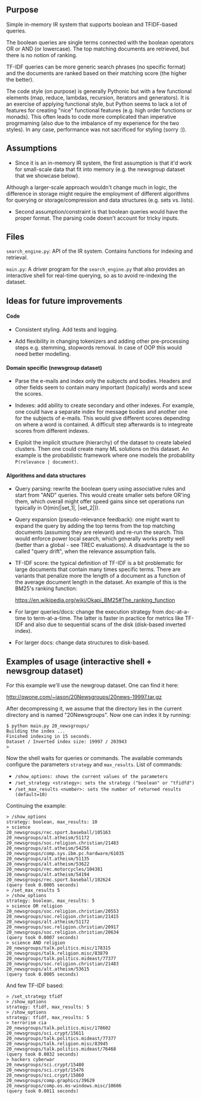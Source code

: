 Purpose
-------
Simple in-memory IR system that supports boolean and TFIDF-based queries.

The boolean queries are single terms connected with the boolean operators
OR or AND (or lowercase). The top matching documents are retrieved, but there
is no notion of ranking.

TF-IDF queries can be more generic search phrases (no specific format) and the
documents are ranked based on their matching score (the higher the better).

The code style (on purpose) is generally Pythonic but with a few functional
elements (map, reduce, lambdas, recursion, iterators and generators). It is
an exercise of applying functional style, but Python seems to lack a lot of
features for creating "nice" functional features (e.g. high order functions
or monads). This often leads to code more complicated than imperative
progrmaming (also due to the imbalance of my experience for the two styles).
In any case, performance was not sacrificed for styling (sorry :)).


Assumptions
-----------
* Since it is an in-memory IR system, the first assumption is that it'd work
for small-scale data that fit into memory (e.g. the newsgroup dataset that
we showcase below).

Although a larger-scale approach wouldn't change much in logic, the
difference in storage might require the employment of different algorithms
for querying or storage/compression and data structures (e.g. sets vs. lists).

* Second assumption/constraint is that boolean queries would have the proper
format. The parsing code doesn't account for tricky inputs.


Files
-----
`search_engine.py`:
    API of the IR system. Contains functions for indexing and retrieval.

`main.py`:
    A driver program for the `search_engine.py` that also provides an
    interactive shell for real-time querying, so as to avoid re-indexing
    the dataset.


Ideas for future improvements
-----------------------------
#### Code
* Consistent styling. Add tests and logging.

* Add flexibility in changing tokenizers and adding other pre-processing
  steps e.g. stemming, stopwords removal. In case of OOP this would need
  better modelling.

#### Domain specific (newsgroup dataset)
* Parse the e-mails and index only the subjects and bodies. Headers and
  other fields seem to contain many important (topically) words and scew the
  scores.

* Indexes: add ability to create secondary and other indexes. For example, one
  could have a separate index for message bodies and another one for the subjects
  of e-mails. This would give different scores depending on where a word is
  contained. A difficult step afterwards is to integreate scores from different
  indexes.

* Exploit the implicit structure (hierarchy) of the dataset to create labeled
  clusters. Then one could create many ML solutions on this dataset. An example
  is the probabilistic framework where one models the probability
  `P(relevance | document)`.

#### Algorithms and data structures
* Query parsing: rewrite the boolean query using associative rules and start
  from "AND" queries. This would create smaller sets before OR'ing them, which
  overall might offer speed gains since set operations run typically in 
  O(min(|set_1|, |set_2|)).

* Query expansion (pseudo-relevance feedback): one might want to expand the
  query by adding the top terms from the top matching documents (assuming they
  are relevant) and re-run the search. This would enforce power local search,
  which generally works pretty well (better than a global - see TREC evaluations).
  A disadvantage is the so called "query drift", when the relevance assumption
  fails.

* TF-IDF score: the typical definition of TF-IDF is a bit problematic for large
  documents that contain many times specific terms. There are variants that
  penalize more the length of a document as a function of the average document
  length in the dataset. An example of this is the BM25's ranking function:

    https://en.wikipedia.org/wiki/Okapi_BM25#The_ranking_function

* For larger queries/docs: change the execution strategy from doc-at-a-time
  to term-at-a-time. The latter is faster in practice for metrics like TF-IDF
  and also due to sequential scans of the disk (disk-based inverted index).

* For larger docs: change data structures to disk-based.


Examples of usage (interactive shell + newsgroup dataset)
---------------------------------------------------------
For this example we'll use the newgroup dataset. One can find it here:

http://qwone.com/~jason/20Newsgroups/20news-19997.tar.gz

After decompressing it, we assume that the directory lies in the current
directory and is named "20Newsgroups". Now one can index it by running:

```
$ python main.py 20_newsgroups/
Building the index ...
Finished indexing in 15 seconds.
Dataset / Inverted index size: 19997 / 203943
> 
```

Now the shell waits for queries or commands. The available commands configure
the parameters `strategy` and `max_results`. List of commands:
    
- `/show_options: shows the current values of the parameters`
- `/set_strategy <strategy>: sets the strategy ("boolean" or "tfidfd")`
- `/set_max_results <number>: sets the number of returned results (default=10)`

Continuing the example:

```
> /show_options
strategy: boolean, max_results: 10
> science
20_newsgroups/rec.sport.baseball/105163
20_newsgroups/alt.atheism/51172
20_newsgroups/soc.religion.christian/21483
20_newsgroups/alt.atheism/54256
20_newsgroups/comp.sys.ibm.pc.hardware/61035
20_newsgroups/alt.atheism/51135
20_newsgroups/alt.atheism/53622
20_newsgroups/rec.motorcycles/104381
20_newsgroups/alt.atheism/54194
20_newsgroups/rec.sport.baseball/102624
(query took 0.0005 seconds)
> /set_max_results 5
> /show_options
strategy: boolean, max_results: 5
> science OR religion
20_newsgroups/soc.religion.christian/20553
20_newsgroups/soc.religion.christian/21415
20_newsgroups/alt.atheism/51172
20_newsgroups/soc.religion.christian/20917
20_newsgroups/soc.religion.christian/20634
(query took 0.0007 seconds)
> science AND religion
20_newsgroups/talk.politics.misc/178315
20_newsgroups/talk.religion.misc/83879
20_newsgroups/talk.politics.mideast/77377
20_newsgroups/soc.religion.christian/21483
20_newsgroups/alt.atheism/53615
(query took 0.0005 seconds)
```

And few TF-IDF based:

```
> /set_strategy tfidf
> /show_options
strategy: tfidf, max_results: 5
> /show_options
strategy: tfidf, max_results: 5
> terrorism cia
20_newsgroups/talk.politics.misc/178602
20_newsgroups/sci.crypt/15611
20_newsgroups/talk.politics.mideast/77377
20_newsgroups/talk.religion.misc/83945
20_newsgroups/talk.politics.mideast/76468
(query took 0.0032 seconds)
> hackers cyberwar
20_newsgroups/sci.crypt/15480
20_newsgroups/sci.crypt/15476
20_newsgroups/sci.crypt/15860
20_newsgroups/comp.graphics/39629
20_newsgroups/comp.os.ms-windows.misc/10606
(query took 0.0011 seconds)
```
